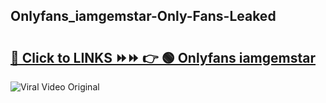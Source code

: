 
 ## Onlyfans_iamgemstar-Only-Fans-Leaked

# <h2><a href="https://clipsfans.com/Onlyfans_iamgemstar&ref=git">🔗 Click to LINKS ⏩⏩ 👉 🟢 Onlyfans iamgemstar </a></h2>

<a href="https://clipsfans.com/Onlyfans_iamgemstar&ref=git" rel="nofollow" data-target="animated-image.originalLink"><img src="https://i.ibb.co.com/xMMVF88/686577567.gif" alt="Viral Video Original" style="max-width: 100%; display: inline-block;" data-target="animated-image.originalImage"></a>

